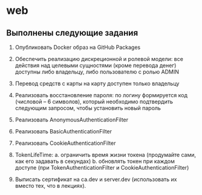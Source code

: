 # web


## Выполнены следующие задания

1. Опубликовать Docker образ на GitHub Packages

2. Обеспечить реализацию дискреционной и ролевой модели: все
действия над целевыми сущностями (кроме перевода денег) доступны
либо владельцу, либо пользователю с ролью ADMIN

3. Перевод средств с карты на карту доступен только владельцу

4. Реализовать восстановление пароля: по логину формируется код
(числовой – 6 символов), который необходимо подтвердить следующим
запросом, чтобы установить новый пароль

5. Реализовать AnonymousAuthenticationFilter

6. Реализовать BasicAuthenticationFilter

7. Реализовать CookieAuthenticationFilter

8. TokenLifeTime:
  a. ограничить время жизни токена (продумайте сами, как его задавать
    в секундах)
    b. обновлять токен при каждом доступе (при TokenAuthenticationFilter
    и CookieAuthenticationFilter)

9. Выписать сертификат на ca.dev и server.dev (использовать их вместо тех, что в
лекциях).

